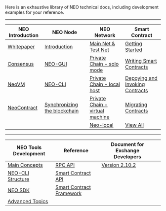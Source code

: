 Here is an exhaustive library of NEO technical docs, including development examples for your reference.

------


| NEO Introduction | NEO Node | NEO Network | Smart Contract |
| ------- | --------| -------- | -------- |
| [Whitepaper](basic/whitepaper.md) | [Introduction](node/introduction.md) | [Main Net & Test Net](network/testnet.md) | [Getting Started](sc/gettingstarted/introduction.md) |
| [Consensus](basic/technology/consensus.md) | [NEO-GUI](node/gui/install.md) | [Private Chain - solo mode](network/private-chain/solo.md) | [Writing Smart Contracts](sc/write/basics.md) |
| [NeoVM](basic/technology/neovm.md) | [NEO-CLI](node/cli/setup.md) | [Private Chain - local host](network/private-chain/private-chain2.md) | [Depoying and Invoking Contracts](sc/deploy/deploy-invoke.md) |
| [NeoContract](basic/technology/neocontract.md) | [Synchronizing the blockchain](node/syncblocks.md) | [Private Chain - virtual machine](network/private-chain/private-chain.md) | [Migrating Contracts](sc/migrate.md) |
|  |  | [Neo-local](network/private-chain/neolocal.md) | [View All](sc/gettingstarted/introduction.md) |

------


| NEO Tools Development                                | Reference                                         | Document for Exchange Developers                |      |
| ---------------------------------------------------- | ------------------------------------------------- | ----------------------------------------------- | ---- |
| [Main Concepts](tooldev/concept/blockchain/block.md) | [RPC API](reference/rpc/latest-version/api.md)    | [Version 2.10.2](exchange/2.10.2/deploynode.md) |      |
| [NEO-CLI Structure](tooldev/neo_cli_structure.md)    | [Smart Contract API](reference/scapi/api.md)      |                                                 |      |
| [NEO SDK](tooldev/sdk/introduction.md)               | [Smart Contract Framework](reference/scapi/fw.md) |                                                 |      |
| [Advanced Topics](tooldev/advanced/neo_vm.md)        |                                                   |                                                 |      |

<link href="index.css" rel="stylesheet" />